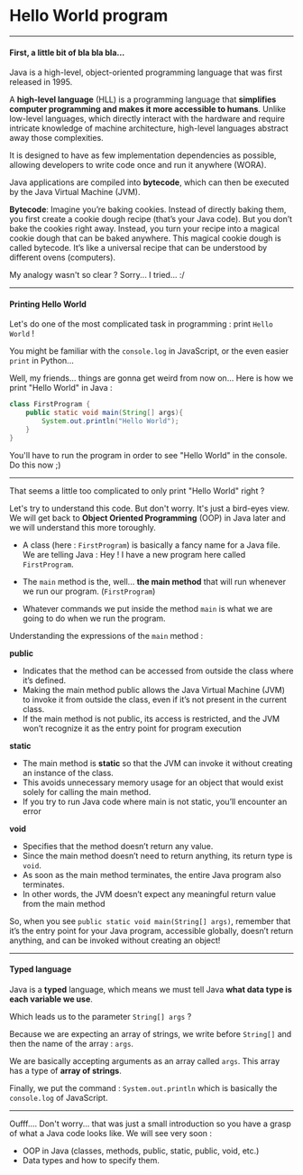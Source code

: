 # Hello World program

---

#### First, a little bit of bla bla bla...

Java is a high-level, object-oriented programming language that was first released in 1995.

A **high-level language** (HLL) is a programming language that **simplifies computer programming and makes it more accessible to humans**. Unlike low-level languages, which directly interact with the hardware and require intricate knowledge of machine architecture, high-level languages abstract away those complexities.

It is designed to have as few implementation dependencies as possible, allowing developers to write code once and run it anywhere (WORA).

Java applications are compiled into **bytecode**, which can then be executed by the Java Virtual Machine (JVM).

**Bytecode**: Imagine you’re baking cookies. Instead of directly baking them, you first create a cookie dough recipe (that’s your Java code). But you don’t bake the cookies right away. Instead, you turn your recipe into a magical cookie dough that can be baked anywhere. This magical cookie dough is called bytecode. It’s like a universal recipe that can be understood by different ovens (computers).

My analogy wasn't so clear ? Sorry... I tried... :/

---

#### Printing Hello World

Let's do one of the most complicated task in programming : print `Hello World` !

You might be familiar with the `console.log` in JavaScript, or the even easier `print` in Python...

Well, my friends... things are gonna get weird from now on... Here is how we print "Hello World" in Java :

```java
class FirstProgram {
    public static void main(String[] args){
        System.out.println("Hello World");
    }
}
```

You'll have to run the program in order to see "Hello World" in the console. Do this now ;)

---

That seems a little too complicated to only print "Hello World" right ?

Let's try to understand this code. But don't worry. It's just a bird-eyes view. We will get back to **Object Oriented Programming** (OOP) in Java later and we will understand this more toroughly.

- A class (here : `FirstProgram`) is basically a fancy name for a Java file. We are telling Java : Hey ! I have a new program here called `FirstProgram`.

- The `main` method is the, well... **the main method** that will run whenever we run our program. (`FirstProgram`)

- Whatever commands we put inside the method `main` is what we are going to do when we run the program.

Understanding the expressions of the `main` method :

**public**

- Indicates that the method can be accessed from outside the class where it’s defined.
- Making the main method public allows the Java Virtual Machine (JVM) to invoke it from outside the class, even if it’s not present in the current class.
- If the main method is not public, its access is restricted, and the JVM won’t recognize it as the entry point for program execution

**static**

- The main method is **static** so that the JVM can invoke it without creating an instance of the class.
- This avoids unnecessary memory usage for an object that would exist solely for calling the main method.
- If you try to run Java code where main is not static, you’ll encounter an error

**void**

- Specifies that the method doesn’t return any value.
- Since the main method doesn’t need to return anything, its return type is `void`.
- As soon as the main method terminates, the entire Java program also terminates.
- In other words, the JVM doesn’t expect any meaningful return value from the main method

So, when you see `public static void main(String[] args)`, remember that it’s the entry point for your Java program, accessible globally, doesn’t return anything, and can be invoked without creating an object!

---

#### Typed language

Java is a **typed** language, which means we must tell Java **what data type is each variable we use**.

Which leads us to the parameter `String[] args` ?

Because we are expecting an array of strings, we write before `String[]` and then the name of the array : `args`.

We are basically accepting arguments as an array called `args`. This array has a type of **array of strings**.

Finally, we put the command : `System.out.println` which is basically the `console.log` of JavaScript.

---

Oufff.... Don't worry... that was just a small introduction so you have a grasp of what a Java code looks like. We will see very soon :

- OOP in Java (classes, methods, public, static, public, void, etc.)
- Data types and how to specify them.
